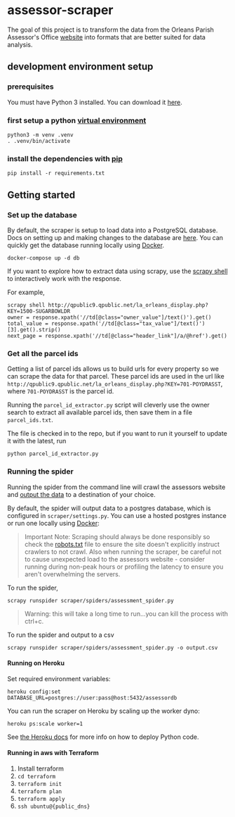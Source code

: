 # assessor-scraper

The goal of this project is to transform the data from the Orleans Parish
Assessor's Office [website](http://nolaassessor.com/) into formats that
are better suited for data analysis.

## development environment setup

### prerequisites

You must have Python 3 installed.  You can download it
[here](https://www.python.org/downloads/).

### first setup a python [virtual environment](https://docs.python.org/3/library/venv.html#creating-virtual-environments)

```
python3 -m venv .venv
. .venv/bin/activate
```

### install the dependencies with [pip](https://pip.pypa.io/en/stable/user_guide/#requirements-files)
```
pip install -r requirements.txt
```


## Getting started

### Set up the database
By default, the scraper is setup to load data into a PostgreSQL database.
Docs on setting up and making changes to the database are [here](alembic/README).
You can quickly get the database running locally using [Docker](https://store.docker.com/search?type=edition&offering=community).
```
docker-compose up -d db
```

If you want to explore how to extract data using scrapy, use the [scrapy
shell](https://doc.scrapy.org/en/latest/intro/tutorial.html#extracting-data) to interactively
work with the response.

For example,
```
scrapy shell http://qpublic9.qpublic.net/la_orleans_display.php?KEY=1500-SUGARBOWLDR
owner = response.xpath('//td[@class="owner_value"]/text()').get()
total_value = response.xpath('//td[@class="tax_value"]/text()')[3].get().strip()
next_page = response.xpath('//td[@class="header_link"]/a/@href').get()
```

### Get all the parcel ids

Getting a list of parcel ids allows us to build urls for every property
so we can scrape the data for that parcel.  These parcel ids are used
in the url like `http://qpublic9.qpublic.net/la_orleans_display.php?KEY=701-POYDRASST`,
where `701-POYDRASST` is the parcel id.

Running the `parcel_id_extractor.py` script will cleverly use the owner search to
extract all available parcel ids, then save them in a file `parcel_ids.txt`.

The file is checked in to the repo, but if you want to run it yourself
to update it with the latest, run 

```
python parcel_id_extractor.py
```


### Running the spider
Running the spider from the command line will crawl the assessors website and
[output the data](https://doc.scrapy.org/en/latest/topics/feed-exports.html) to a destination of your choice.

By default, the spider will output data to a postgres database, which is configured
in `scraper/settings.py`. You can use a hosted postgres instance or run one locally using
[Docker](https://store.docker.com/search?type=edition&offering=community):

> Important Note: Scraping should always be done responsibly so check the [robots.txt](http://www.robotstxt.org/robotstxt.html) file to ensure the site doesn't explicitly instruct crawlers to not crawl.  Also when running the scraper, be careful not to cause unexpected load to the assessors website - consider running during non-peak hours or profiling the latency to ensure you aren't overwhelming the servers.


To run the spider,
```
scrapy runspider scraper/spiders/assessment_spider.py
```
> Warning: this will take a long time to run...you can kill the process with ctrl+c.

To run the spider and output to a csv
```
scrapy runspider scraper/spiders/assessment_spider.py -o output.csv
```

#### Running on Heroku
Set required environment variables:
```
heroku config:set DATABASE_URL=postgres://user:pass@host:5432/assessordb
```

You can run the scraper on Heroku by scaling up the worker dyno:
```
heroku ps:scale worker=1
```

See [the Heroku docs](https://devcenter.heroku.com/articles/getting-started-with-python#introduction) for more info on how to deploy Python code.

#### Running in aws with Terraform
1) Install terraform
2) `cd terraform`
3) `terraform init`
4) `terraform plan`
5) `terraform apply`
6) `ssh ubuntu@{public_dns}`
